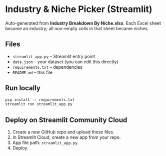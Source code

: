 
# Industry & Niche Picker (Streamlit)

Auto-generated from **Industry Breakdown By Niche.xlsx**. Each Excel sheet became an industry; all non-empty cells in that sheet became niches.

## Files
- `streamlit_app.py` – Streamlit entry point
- `data.json` – your dataset (you can edit this directly)
- `requirements.txt` – dependencies
- `README.md` – this file

## Run locally
```bash
pip install -r requirements.txt
streamlit run streamlit_app.py
```

## Deploy on Streamlit Community Cloud
1. Create a new GitHub repo and upload these files.
2. In Streamlit Cloud, create a new app from your repo.
3. App file path: `streamlit_app.py`.
4. Deploy.
